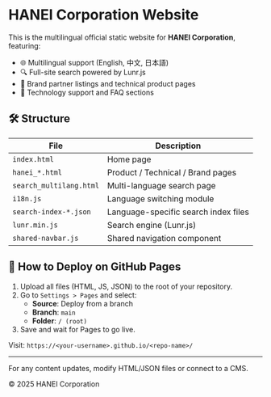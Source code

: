 # HANEI Corporation Website

This is the multilingual official static website for **HANEI Corporation**, featuring:

- 🌐 Multilingual support (English, 中文, 日本語)
- 🔍 Full-site search powered by Lunr.js
- 🧩 Brand partner listings and technical product pages
- 🔧 Technology support and FAQ sections

## 🛠 Structure

| File                          | Description                             |
|------------------------------|-----------------------------------------|
| `index.html`                 | Home page                               |
| `hanei_*.html`               | Product / Technical / Brand pages       |
| `search_multilang.html`      | Multi-language search page              |
| `i18n.js`                    | Language switching module               |
| `search-index-*.json`        | Language-specific search index files    |
| `lunr.min.js`                | Search engine (Lunr.js)                 |
| `shared-navbar.js`           | Shared navigation component             |

## 🚀 How to Deploy on GitHub Pages

1. Upload all files (HTML, JS, JSON) to the root of your repository.
2. Go to `Settings > Pages` and select:
   - **Source**: Deploy from a branch
   - **Branch**: `main`
   - **Folder**: `/ (root)`
3. Save and wait for Pages to go live.

Visit: `https://<your-username>.github.io/<repo-name>/`

---

For any content updates, modify HTML/JSON files or connect to a CMS.

© 2025 HANEI Corporation